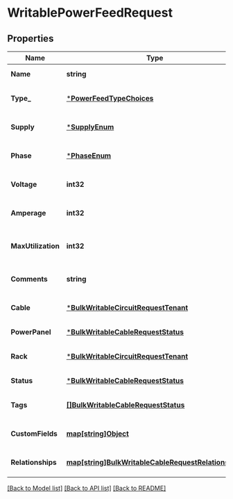 # WritablePowerFeedRequest

## Properties
Name | Type | Description | Notes
------------ | ------------- | ------------- | -------------
**Name** | **string** |  | [default to null]
**Type_** | [***PowerFeedTypeChoices**](PowerFeedTypeChoices.md) |  | [optional] [default to null]
**Supply** | [***SupplyEnum**](SupplyEnum.md) |  | [optional] [default to null]
**Phase** | [***PhaseEnum**](PhaseEnum.md) |  | [optional] [default to null]
**Voltage** | **int32** |  | [optional] [default to null]
**Amperage** | **int32** |  | [optional] [default to null]
**MaxUtilization** | **int32** | Maximum permissible draw (percentage) | [optional] [default to null]
**Comments** | **string** |  | [optional] [default to null]
**Cable** | [***BulkWritableCircuitRequestTenant**](BulkWritableCircuitRequest_tenant.md) |  | [optional] [default to null]
**PowerPanel** | [***BulkWritableCableRequestStatus**](BulkWritableCableRequest_status.md) |  | [default to null]
**Rack** | [***BulkWritableCircuitRequestTenant**](BulkWritableCircuitRequest_tenant.md) |  | [optional] [default to null]
**Status** | [***BulkWritableCableRequestStatus**](BulkWritableCableRequest_status.md) |  | [default to null]
**Tags** | [**[]BulkWritableCableRequestStatus**](BulkWritableCableRequest_status.md) |  | [optional] [default to null]
**CustomFields** | [**map[string]Object**](.md) |  | [optional] [default to null]
**Relationships** | [**map[string]BulkWritableCableRequestRelationships**](BulkWritableCableRequest_relationships.md) |  | [optional] [default to null]

[[Back to Model list]](../README.md#documentation-for-models) [[Back to API list]](../README.md#documentation-for-api-endpoints) [[Back to README]](../README.md)

